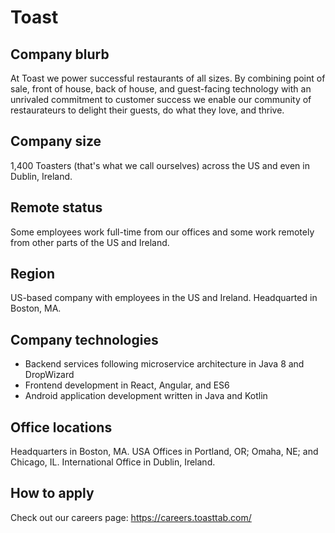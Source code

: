 # Toast

## Company blurb

At Toast we power successful restaurants of all sizes. By combining point of sale, front of house, back of house, and guest-facing technology with an unrivaled commitment to customer success we enable our community of restaurateurs to delight their guests, do what they love, and thrive.

## Company size

1,400 Toasters (that's what we call ourselves) across the US and even in Dublin, Ireland.

## Remote status

Some employees work full-time from our offices and some work
remotely from other parts of the US and Ireland.


## Region

US-based company with employees in the US and Ireland. Headquarted in Boston, MA.

## Company technologies

* Backend services following microservice architecture in Java 8 and DropWizard
* Frontend development in React, Angular, and ES6
* Android application development written in Java and Kotlin


## Office locations

Headquarters in Boston, MA.
USA Offices in Portland, OR; Omaha, NE; and Chicago, IL.
International Office in Dublin, Ireland.

## How to apply

Check out our careers page: https://careers.toasttab.com/
